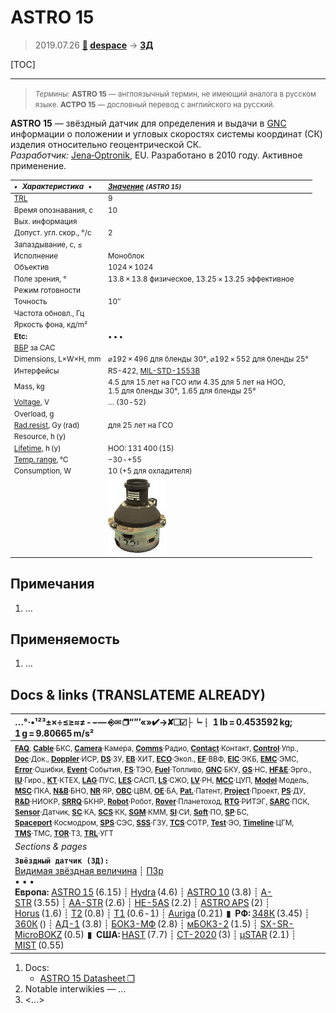 # ASTRO 15
> 2019.07.26 **[🚀](../index/index.md) [despace](index.md)** → **[ЗД](sensor.md)**

[TOC]

---

> <small>*Термины:* **ASTRO 15** — англоязычный термин, не имеющий аналога в русском языке. **АСТРО 15** — дословный перевод с английского на русский.</small>

**ASTRO 15** — звёздный датчик для определения и выдачи в [GNC](gnc.md) информации о положении и угловых скоростях системы координат (СК) изделия относительно геоцентрической СК.  
*Разработчик:* [Jena‑Optronik](zz_jenaoptronik.md), EU. Разработано в 2010 году. Активное применение.

<small>

|*•    Характеристика    •*|*[Значение](si.md) <small>(ASTRO 15)</small>*|
|:--|:--|
|[TRL](trl.md)|9|
|Время опознавания, с|10|
|Вых. информация||
|Допуст. угл. скор., °/с|2|
|Запаздывание, с, ≤||
|Исполнение|Моноблок|
|Объектив|1024 × 1024|
|Поле зрения, °|13.8 × 13.8 физическое, 13.25 × 13.25 эффективное|
|Режим готовности||
|Точность|10″|
|Частота обновл., Гц||
|Яркость фона, кд/m²||
|**Etc:**|• • •|
|[ВБР](srrq.md) за САС||
|Dimensions, L×W×H, mm|⌀192 × 496 для бленды 30°, ⌀192 × 552 для бленды 25°|
|Интерфейсы|RS-422, [MIL-STD-1553B](mil_std_1553b.md)|
|Mass, kg|4.5 для 15 лет на ГСО или 4.35 для 5 лет на НОО,<br> 1.5 для бленды 30°, 1.65 для бленды 25°|
|[Voltage](voltage.md), V|… (30 ‑ 52)|
|Overload, g||
|[Rad.resist](ion_rad.md), Gy (rad)|для 25 лет на ГСО|
|Resource, h (y)||
|[Lifetime](lifetime.md), h (y)|НОО: 131 400 (15)|
|[Temp. range](tcs.md), ℃|−30 ‑ +55|
|Consumption, W|10 (+5 для охладителя)|
||[![](f/sensor/a/astro_15_pic1_thumb.jpg)](f/здa/astro_15_pic1.jpg)|

</small>



<p style="page-break-after:always"> </p>

## Примечания
   1. …



## Применяемость
   1. …



<p style="page-break-after:always"> </p>

## Docs & links (TRANSLATEME ALREADY)
|…°·•¹²³±×÷≤≥≈≠ ‑ −— ⎆✉ ❐“”’«»✔→✘☐☑├┕┆ 1 lb = 0.453592 kg; 1 g = 9.80665 m/s²|
|:--|
|<small>**[FAQ](faq.md)**, **[Cable](cable.md)**·БКС, **[Camera](cam.md)**·Камера, **[Comms](comms.md)**·Радио, **[Contact](contact.md)**·Контакт, **[Control](control.md)**·Упр., **[Doc](doc.md)**·Док., **[Doppler](doppler.md)**·ИСР, **[DS](ds.md)**·ЗУ, **[EB](eb.md)**·ХИТ, **[ECO](ecology.md)**·Экол., **[EF](ef.md)**·ВВФ, **[ElC](elc.md)**·ЭКБ, **[EMC](emc.md)**·ЭМС, **[Error](error.md)**·Ошибки, **[Event](event.md)**·События, **[FS](fs.md)**·ТЭО, **[Fuel](fuel.md)**·Топливо, **[GNC](gnc.md)**·БКУ, **[GS](scs.md)**·НС, **[HF&E](hfe.md)**·Эрго., **[IU](iu.md)**·Гиро., **[KT](kt.md)**·КТЕХ, **[LAG](lag.md)**·ПУC, **[LES](les.md)**·САСП, **[LS](ls.md)**·СЖО, **[LV](lv.md)**·РН, **[MCC](mcc.md)**·ЦУП, **[Model](model.md)**·Модель, **[MSC](sc.md)**·ПКА, **[N&B](nnb.md)**·БНО, **[NR](nr.md)**·ЯР, **[OBC](obc.md)**·ЦВМ, **[OE](oe.md)**·БА, **[Pat.](патент.md)**·Патент, **[Project](project.md)**·Проект, **[PS](ps.md)**·ДУ, **[R&D](rnd.md)**·НИОКР, **[SRRQ](srrq.md)**·БКНР, **[Robot](robotics.md)**·Робот, **[Rover](rover.md)**·Планетоход, **[RTG](rtg.md)**·РИТЭГ, **[SARC](sarc.md)**·ПСК, **[Sensor](sensor.md)**·Датчик, **[SC](sc.md)**·КА, **[SCS](scs.md)**·КК, **[SGM](sgm.md)**·КММ, **[SI](si.md)**·СИ, **[Soft](soft.md)**·ПО, **[SP](sp.md)**·БС, **[Spaceport](spaceport.md)**·Космодром, **[SPS](sps.md)**·СЭС, **[SSS](sss.md)**·ГЗУ, **[TCS](tcs.md)**·СОТР, **[Test](test.md)**·ЭО, **[Timeline](timeline.md)**·ЦГМ, **[TMS](tms.md)**·ТМС, **[TOR](tor.md)**·ТЗ, **[TRL](trl.md)**·УГТ</small>|
|*Sections & pages*|
|**`Звёздный датчик (ЗД):`**<br> [Видимая звёздная величина](app_mag.md) ┊ [ПЗр](fov.md)<br>• • •<br> **Европа:** [ASTRO 15](astro_15.md) (6.15) ┊ [Hydra](hydra.md) (4.6) ┊ [ASTRO 10](astro_10.md) (3.8) ┊ [A-STR](a_str.md) (3.55) ┊ [AA-STR](aa_str.md) (2.6) ┊ [HE-5AS](he_5as.md) (2.2) ┊ [ASTRO APS](astro_aps.md) (2) ┊ [Horus](horus.md) (1.6) ┊ [T2](t2.md) (0.8) ┊ [T1](t1.md) (0.6 ‑ 1) ┊ [Auriga](auriga.md) (0.21)  ▮  **РФ:** [348К](348k.md) (3.45) ┊ [360К](360k.md) () ┊ [АД-1](ad_1.md) (3.8) ┊ [БОКЗ-МФ](bokz_mf.md) (2.8) ┊ [мБОКЗ-2](мбокз_2.md) (1.5) ┊ [SX-SR-MicroBOKZ](sx_sr_microbokz.md) (0.5)  ▮  **США:** [HAST](hast.md) (7.7) ┊ [CT-2020](ct_2020.md) (3) ┊ [µSTAR](mustar.md) (2.1) ┊ [MIST](mist.md) (0.55) |

   1. Docs:
      - [ASTRO 15 Datasheet ❐](f/sensor/a/astro_15_datasheet.pdf)
   1. Notable interwikies — …
   1. <…>

